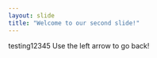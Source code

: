 ```yaml
---
layout: slide
title: "Welcome to our second slide!"
---
```

testing12345
Use the left arrow to go back!
